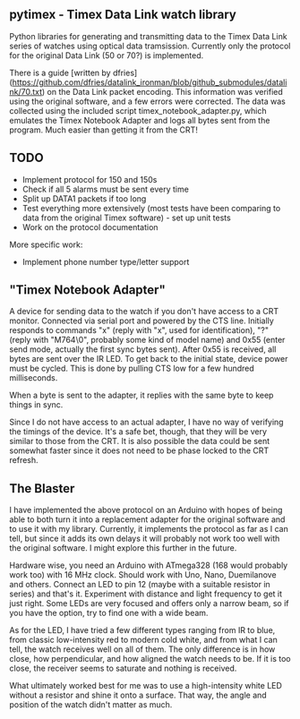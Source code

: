 ## pytimex - Timex Data Link watch library

Python libraries for generating and transmitting data to the Timex Data 
Link series of watches using optical data tramsission. Currently only the 
protocol for the original Data Link (50 or 70?) is implemented.

There is a guide [written by dfries]
(https://github.com/dfries/datalink_ironman/blob/github_submodules/datalink/70.txt)
on the Data Link packet encoding. This information was verified using the 
original software, and a few errors were corrected. The data was 
collected using the included script timex_notebook_adapter.py, which 
emulates the Timex Notebook Adapter and logs all bytes sent from the 
program. Much easier than getting it from the CRT!


## TODO

* Implement protocol for 150 and 150s
* Check if all 5 alarms must be sent every time
* Split up DATA1 packets if too long
* Test everything more extensively (most tests have been comparing to
  data from the original Timex software) - set up unit tests
* Work on the protocol documentation

More specific work:

* Implement phone number type/letter support


## "Timex Notebook Adapter"

A device for sending data to the watch if you don't have access to a CRT 
monitor. Connected via serial port and powered by the CTS line. Initially 
responds to commands "x" (reply with "x", used for identification), "?" 
(reply with "M764\0", probably some kind of model name) and 0x55 (enter 
send mode, actually the first sync bytes sent). After 0x55 is received, 
all bytes are sent over the IR LED. To get back to the initial state, 
device power must be cycled. This is done by pulling CTS low for a few 
hundred milliseconds.

When a byte is sent to the adapter, it replies with the same byte to keep
things in sync.

Since I do not have access to an actual adapter, I have no way of
verifying the timings of the device. It's a safe bet, though, that they
will be very similar to those from the CRT. It is also possible the
data could be sent somewhat faster since it does not need to be phase
locked to the CRT refresh.


## The Blaster

I have implemented the above protocol on an Arduino with hopes of being 
able to both turn it into a replacement adapter for the original software 
and to use it with my library. Currently, it implements the protocol as 
far as I can tell, but since it adds its own delays it will probably not 
work too well with the original software. I might explore this further in 
the future.

Hardware wise, you need an Arduino with ATmega328 (168 would probably 
work too) with 16 MHz clock. Should work with Uno, Nano, Duemilanove and 
others. Connect an LED to pin 12 (maybe with a suitable resistor in 
series) and that's it. Experiment with distance and light frequency to get 
it just right. Some LEDs are very focused and offers only a narrow beam, 
so if you have the option, try to find one with a wide beam.

As for the LED, I have tried a few different types ranging from IR to 
blue, from classic low-intensity red to modern cold white, and from what 
I can tell, the watch receives well on all of them. The only difference 
is in how close, how perpendicular, and how aligned the watch needs to 
be. If it is too close, the receiver seems to saturate and nothing is 
received.

What ultimately worked best for me was to use a high-intensity white LED 
without a resistor and shine it onto a surface. That way, the angle and 
position of the watch didn't matter as much.
